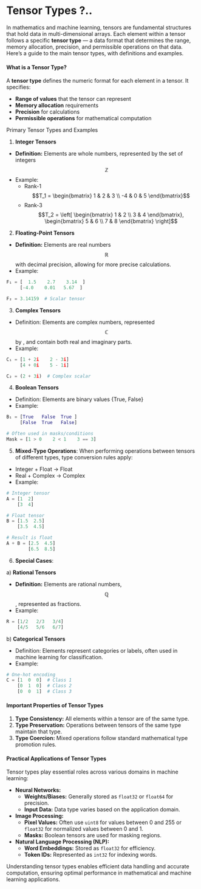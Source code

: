 # Tensor Types ?..

In mathematics and machine learning, tensors are fundamental structures that hold data in multi-dimensional arrays. Each element within a tensor follows a specific **tensor type** — a data format that determines the range, memory allocation, precision, and permissible operations on that data. Here’s a guide to the main tensor types, with definitions and examples.

#### What is a Tensor Type?

A **tensor type** defines the numeric format for each element in a tensor. It specifies:

* **Range of values** that the tensor can represent
* **Memory allocation** requirements
* **Precision** for calculations
* **Permissible operations** for mathematical computation

Primary Tensor Types and Examples

1. **Integer Tensors**

* **Definition:** Elements are whole numbers, represented by the set of integers $$\mathbb{Z}$$
* Example:
  * Rank-1\
    &#x20;$$T_1 = \begin{bmatrix} 1 & 2 & 3 \\ -4 & 0 & 5 \end{bmatrix}$$
  * Rank-3\
    $$T_2 = \left[ \begin{bmatrix} 1 & 2 \\ 3 & 4 \end{bmatrix}, \begin{bmatrix} 5 & 6 \\ 7 & 8 \end{bmatrix} \right]$$

2. **Floating-Point Tensors**

* **Definition:** Elements are real numbers $$\mathbb{R}$$ with decimal precision, allowing for more precise calculations.
* Example:

```python
F₁ = [  1.5    2.7    3.14  ]
     [-4.0    0.01   5.67  ]

F₂ = 3.14159  # Scalar tensor
```

3. **Complex Tensors**

* Definition: Elements are complex numbers, represented $$\mathbb{C}$$ by , and contain both real and imaginary parts.
* Example:

```python
C₁ = [1 + 2i    2 - 3i]
     [4 + 0i    5 - 1i]

C₂ = (2 + 3i)  # Complex scalar
```

4. **Boolean Tensors**

* Definition: Elements are binary values {True, False}
* Example:

```python
B₁ = [True   False  True ]
     [False  True   False]

# Often used in masks/conditions
Mask = [1 > 0    2 < 1    3 == 3]
```

5. **Mixed-Type Operations**: When performing operations between tensors of different types, type conversion rules apply:

* Integer + Float → Float
* Real + Complex → Complex
* Example:

```python
# Integer tensor
A = [1  2]
    [3  4]

# Float tensor
B = [1.5  2.5]
    [3.5  4.5]

# Result is float
A + B = [2.5  4.5]
        [6.5  8.5]
```

6. **Special Cases**:

a) **Rational Tensors**

* **Definition:** Elements are rational numbers, $$\mathbb{Q}$$, represented as fractions.
* Example:

```python
R = [1/2   2/3   3/4]
    [4/5   5/6   6/7]
```

b) **Categorical Tensors**

* Definition: Elements represent categories or labels, often used in machine learning for classification.
* Example:

```python
# One-hot encoding
C = [1  0  0]  # Class 1
    [0  1  0]  # Class 2
    [0  0  1]  # Class 3
```

#### Important Properties of Tensor Types

1. **Type Consistency:** All elements within a tensor are of the same type.
2. **Type Preservation:** Operations between tensors of the same type maintain that type.
3. **Type Coercion:** Mixed operations follow standard mathematical type promotion rules.

#### Practical Applications of Tensor Types

Tensor types play essential roles across various domains in machine learning:

* **Neural Networks:**
  * **Weights/Biases:** Generally stored as `float32` or `float64` for precision.
  * **Input Data:** Data type varies based on the application domain.
* **Image Processing:**
  * **Pixel Values:** Often use `uint8` for values between 0 and 255 or `float32` for normalized values between 0 and 1.
  * **Masks:** Boolean tensors are used for masking regions.
* **Natural Language Processing (NLP):**
  * **Word Embeddings:** Stored as `float32` for efficiency.
  * **Token IDs:** Represented as `int32` for indexing words.

Understanding tensor types enables efficient data handling and accurate computation, ensuring optimal performance in mathematical and machine learning applications.
